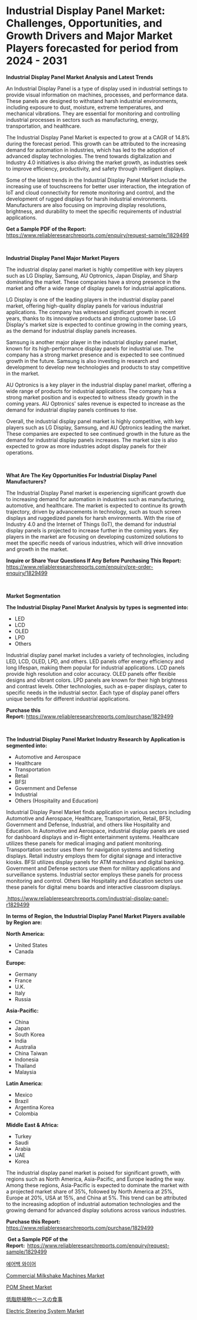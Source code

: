 <p><h1>Industrial Display Panel Market: Challenges, Opportunities, and Growth Drivers and Major Market Players forecasted for period from 2024 - 2031</h1></p><p><strong>Industrial Display Panel Market Analysis and Latest Trends</strong></p>
<p><p>An Industrial Display Panel is a type of display used in industrial settings to provide visual information on machines, processes, and performance data. These panels are designed to withstand harsh industrial environments, including exposure to dust, moisture, extreme temperatures, and mechanical vibrations. They are essential for monitoring and controlling industrial processes in sectors such as manufacturing, energy, transportation, and healthcare.</p><p>The Industrial Display Panel Market is expected to grow at a CAGR of 14.8% during the forecast period. This growth can be attributed to the increasing demand for automation in industries, which has led to the adoption of advanced display technologies. The trend towards digitalization and Industry 4.0 initiatives is also driving the market growth, as industries seek to improve efficiency, productivity, and safety through intelligent displays.</p><p>Some of the latest trends in the Industrial Display Panel Market include the increasing use of touchscreens for better user interaction, the integration of IoT and cloud connectivity for remote monitoring and control, and the development of rugged displays for harsh industrial environments. Manufacturers are also focusing on improving display resolutions, brightness, and durability to meet the specific requirements of industrial applications.</p></p>
<p><strong>Get a Sample PDF of the Report:&nbsp;</strong> <a href="https://www.reliableresearchreports.com/enquiry/request-sample/1829499">https://www.reliableresearchreports.com/enquiry/request-sample/1829499</a></p>
<p>&nbsp;</p>
<p><strong>Industrial Display Panel Major Market Players</strong></p>
<p><p>The industrial display panel market is highly competitive with key players such as LG Display, Samsung, AU Optronics, Japan Display, and Sharp dominating the market. These companies have a strong presence in the market and offer a wide range of display panels for industrial applications.</p><p>LG Display is one of the leading players in the industrial display panel market, offering high-quality display panels for various industrial applications. The company has witnessed significant growth in recent years, thanks to its innovative products and strong customer base. LG Display's market size is expected to continue growing in the coming years, as the demand for industrial display panels increases.</p><p>Samsung is another major player in the industrial display panel market, known for its high-performance display panels for industrial use. The company has a strong market presence and is expected to see continued growth in the future. Samsung is also investing in research and development to develop new technologies and products to stay competitive in the market.</p><p>AU Optronics is a key player in the industrial display panel market, offering a wide range of products for industrial applications. The company has a strong market position and is expected to witness steady growth in the coming years. AU Optronics' sales revenue is expected to increase as the demand for industrial display panels continues to rise.</p><p>Overall, the industrial display panel market is highly competitive, with key players such as LG Display, Samsung, and AU Optronics leading the market. These companies are expected to see continued growth in the future as the demand for industrial display panels increases. The market size is also expected to grow as more industries adopt display panels for their operations.</p></p>
<p>&nbsp;</p>
<p><strong>What Are The Key Opportunities For Industrial Display Panel Manufacturers?</strong></p>
<p><p>The Industrial Display Panel market is experiencing significant growth due to increasing demand for automation in industries such as manufacturing, automotive, and healthcare. The market is expected to continue its growth trajectory, driven by advancements in technology, such as touch screen displays and ruggedized panels for harsh environments. With the rise of Industry 4.0 and the Internet of Things (IoT), the demand for industrial display panels is projected to increase further in the coming years. Key players in the market are focusing on developing customized solutions to meet the specific needs of various industries, which will drive innovation and growth in the market.</p></p>
<p><strong>Inquire or Share Your Questions If Any Before Purchasing This Report:</strong> <a href="https://www.reliableresearchreports.com/enquiry/pre-order-enquiry/1829499">https://www.reliableresearchreports.com/enquiry/pre-order-enquiry/1829499</a></p>
<p>&nbsp;</p>
<p><strong>Market Segmentation</strong></p>
<p><strong>The Industrial Display Panel Market Analysis by types is segmented into:</strong></p>
<p><ul><li>LED</li><li>LCD</li><li>OLED</li><li>LPD</li><li>Others</li></ul></p>
<p><p>Industrial display panel market includes a variety of technologies, including LED, LCD, OLED, LPD, and others. LED panels offer energy efficiency and long lifespan, making them popular for industrial applications. LCD panels provide high resolution and color accuracy. OLED panels offer flexible designs and vibrant colors. LPD panels are known for their high brightness and contrast levels. Other technologies, such as e-paper displays, cater to specific needs in the industrial sector. Each type of display panel offers unique benefits for different industrial applications.</p></p>
<p><strong>Purchase this Report:&nbsp;</strong><a href="https://www.reliableresearchreports.com/purchase/1829499">https://www.reliableresearchreports.com/purchase/1829499</a></p>
<p>&nbsp;</p>
<p><strong>The Industrial Display Panel Market Industry Research by Application is segmented into:</strong></p>
<p><ul><li>Automotive and Aerospace</li><li>Healthcare</li><li>Transportation</li><li>Retail</li><li>BFSI</li><li>Government and Defense</li><li>Industrial</li><li>Others (Hospitality and Education)</li></ul></p>
<p><p>Industrial Display Panel Market finds application in various sectors including Automotive and Aerospace, Healthcare, Transportation, Retail, BFSI, Government and Defense, Industrial, and others like Hospitality and Education. In Automotive and Aerospace, industrial display panels are used for dashboard displays and in-flight entertainment systems. Healthcare utilizes these panels for medical imaging and patient monitoring. Transportation sector uses them for navigation systems and ticketing displays. Retail industry employs them for digital signage and interactive kiosks. BFSI utilizes display panels for ATM machines and digital banking. Government and Defense sectors use them for military applications and surveillance systems. Industrial sector employs these panels for process monitoring and control. Others like Hospitality and Education sectors use these panels for digital menu boards and interactive classroom displays.</p></p>
<p><a href="https://www.reliableresearchreports.com/industrial-display-panel-r1829499">&nbsp;https://www.reliableresearchreports.com/industrial-display-panel-r1829499</a></p>
<p><strong>In terms of Region, the Industrial Display Panel Market Players available by Region are:</strong></p>
<p>
    <p> <strong> North America: </strong>
        <ul>
            <li>United States</li>
            <li>Canada</li>
        </ul>
        </p> 
    <p> <strong> Europe: </strong>
        <ul>
            <li>Germany</li>
            <li>France</li>
            <li>U.K.</li>
            <li>Italy</li>
            <li>Russia</li>
        </ul>
        </p> 
    <p> <strong> Asia-Pacific: </strong>
        <ul>
            <li>China</li>
            <li>Japan</li>
            <li>South Korea</li>
            <li>India</li>
            <li>Australia</li>
            <li>China Taiwan</li>
            <li>Indonesia</li>
            <li>Thailand</li>
            <li>Malaysia</li>
        </ul>
        </p> 
    <p> <strong> Latin America: </strong>
        <ul>
            <li>Mexico</li>
            <li>Brazil</li>
            <li>Argentina Korea</li>
            <li>Colombia</li>
        </ul>
        </p> 
    <p> <strong> Middle East & Africa: </strong>
        <ul>
            <li>Turkey</li>
            <li>Saudi</li>
            <li>Arabia</li>
            <li>UAE</li>
            <li>Korea</li>
        </ul>
    </p>
    </p>
<p><p>The industrial display panel market is poised for significant growth, with regions such as North America, Asia-Pacific, and Europe leading the way. Among these regions, Asia-Pacific is expected to dominate the market with a projected market share of 35%, followed by North America at 25%, Europe at 20%, USA at 15%, and China at 5%. This trend can be attributed to the increasing adoption of industrial automation technologies and the growing demand for advanced display solutions across various industries.</p></p>
<p><strong>Purchase this Report: </strong><a href="https://www.reliableresearchreports.com/purchase/1829499">https://www.reliableresearchreports.com/purchase/1829499</a></p>
<p>&nbsp;<strong>Get a Sample PDF of the Report:&nbsp;&nbsp;</strong><a href="https://www.reliableresearchreports.com/enquiry/request-sample/1829499">https://www.reliableresearchreports.com/enquiry/request-sample/1829499</a></p>
<p><strong></strong></p>
<p><p><a href="https://github.com/vsoq0zknh59/Market-Research-Report-List-1/blob/main/213638434415.md">에어백 와이어</a></p><p><a href="https://github.com/RichRobinson5/Market-Research-Report-List-4/blob/main/commercial-milkshake-machines-market.md">Commercial Milkshake Machines Market</a></p><p><a href="https://issuu.com/reportprime-2/docs/pom-sheet-market-size-2030.pptx">POM Sheet Market</a></p><p><a href="https://github.com/mm14022023/Market-Research-Report-List-1/blob/main/486511238205.md">低脂肪植物ベースの食事</a></p><p><a href="https://github.com/singletonthaxterkelliehr2df/Market-Research-Report-List-2/blob/main/electric-steering-system-market.md">Electric Steering System Market</a></p></p>